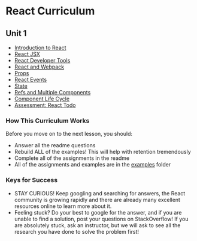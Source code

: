 # React Curriculum

## Unit 1

* [Introduction to React](01-introduction-to-react.md)
* [React JSX](02-react-jsx.md)
* [React Developer Tools](03-react-developer-tools.md)
* [React and Webpack](04-react-and-webpack.md)
* [Props](05-props.md)
* [React Events](06-react-events.md)
* [State](07-state.md)
* [Refs and Multiple Components](08-refs-and-multiple-components.md)
* [Component Life Cycle](09-component-life-cycle.md)
* [Assessment: React Todo](10-assessment-react-todo.md)

### How This Curriculum Works

Before you move on to the next lesson, you should:

* Answer all the readme questions
* Rebuild ALL of the examples! This will help with retention tremendously
* Complete all of the assignments in the readme
* All of the assignments and examples are in the [examples](/examples) folder

### Keys for Success

* STAY CURIOUS! Keep googling and searching for answers, the React community is growing rapidly and there are already many excellent resources online to learn more about it.
* Feeling stuck? Do your best to google for the answer, and if you are unable to find a solution, post your questions on StackOverflow! If you are absolutely stuck, ask an instructor, but we will ask to see all the research you have done to solve the problem first!
